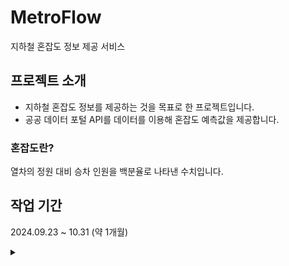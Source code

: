 # MetroFlow
지하철 혼잡도 정보 제공 서비스
## 프로젝트 소개
- 지하철 혼잡도 정보를 제공하는 것을 목표로 한 프로젝트입니다.
- 공공 데이터 포털 API를 데이터를 이용해 혼잡도 예측값을 제공합니다.
### 혼잡도란?
열차의 정원 대비 승차 인원을 백분율로 나타낸 수치입니다.
## 작업 기간
2024.09.23 ~ 10.31 (약 1개월)

<details>
    <summary></summary>
</details>
